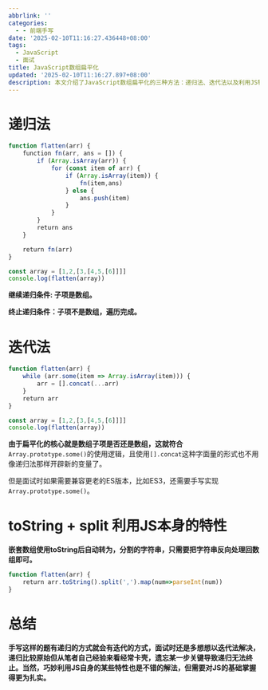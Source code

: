 ```yaml
---
abbrlink: ''
categories:
  - - 前端手写
date: '2025-02-10T11:16:27.436448+08:00'
tags:
  - JavaScript
  - 面试
title: JavaScript数组扁平化
updated: '2025-02-10T11:16:27.897+08:00'
description: 本文介绍了JavaScript数组扁平化的三种方法：递归法、迭代法以及利用JS特性的toString + split法。递归法通过判断子项是否为数组进行递归处理，迭代法则利用`Array.prototype.some()`和`concat`实现扁平化。最后，通过JS的`toString`和`split`特性快速实现扁平化。面试时建议优先考虑迭代法，避免递归的复杂性，同时掌握JS基础特性也能提供更简洁的解决方案。
---
```

# 递归法

```js
function flatten(arr) {
    function fn(arr, ans = []) {
        if (Array.isArray(arr)) {
            for (const item of arr) {
                if (Array.isArray(item)) {
                    fn(item,ans)
                } else {
                    ans.push(item)
                }
            }
        }
        return ans
    }

    return fn(arr)
}

const array = [1,2,[3,[4,5,[6]]]]
console.log(flatten(array))
```

**继续递归条件: 子项是数组。**

**终止递归条件：子项不是数组，遍历完成。**

# 迭代法

```js
function flatten(arr) {
    while (arr.some(item => Array.isArray(item))) {
        arr = [].concat(...arr)
    }
    return arr
}

const array = [1,2,[3,[4,5,[6]]]]
console.log(flatten(array))
```

**由于扁平化的核心就是数组子项是否还是数组，这就符合**`Array.prototype.some()`的使用逻辑，且使用`[].concat`这种字面量的形式也不用像递归法那样开辟新的变量了。

但是面试时如果需要兼容更老的ES版本，比如ES3，还需要手写实现`Array.prototype.some()`。

# toString + split 利用JS本身的特性

**嵌套数组使用toString后自动转为，分割的字符串，只需要把字符串反向处理回数组即可。**

```js
function flatten(arr) {
    return arr.toString().split(',').map(num=>parseInt(num))
}
```

# 总结

**手写这样的题有递归的方式就会有迭代的方式，面试时还是多想想以迭代法解决，递归比较原始但从笔者自己经验来看经常卡壳，遗忘某一步关键导致递归无法终止。当然，巧妙利用JS自身的某些特性也是不错的解法，但需要对JS的基础掌握得更为扎实。**
